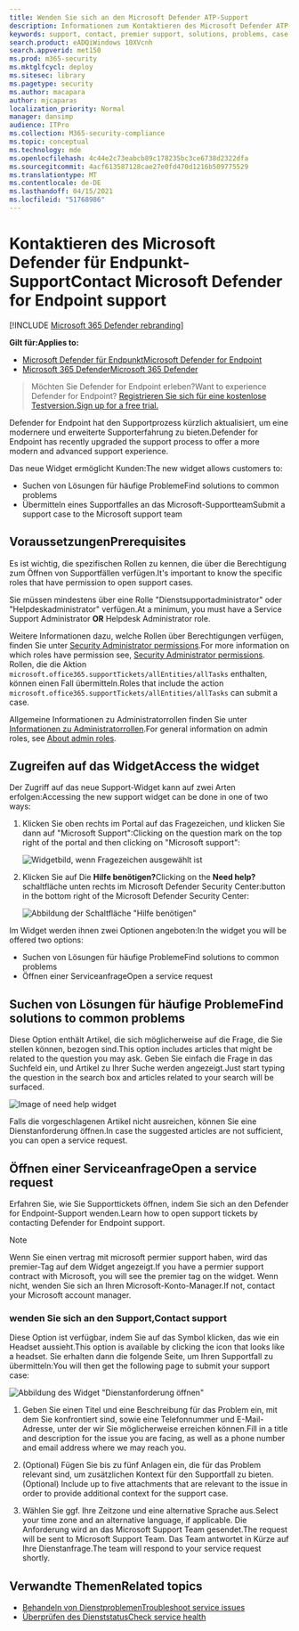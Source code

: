 ```yaml
---
title: Wenden Sie sich an den Microsoft Defender ATP-Support
description: Informationen zum Kontaktieren des Microsoft Defender ATP-Support
keywords: support, contact, premier support, solutions, problems, case
search.product: eADQiWindows 10XVcnh
search.appverid: met150
ms.prod: m365-security
ms.mktglfcycl: deploy
ms.sitesec: library
ms.pagetype: security
ms.author: macapara
author: mjcaparas
localization_priority: Normal
manager: dansimp
audience: ITPro
ms.collection: M365-security-compliance
ms.topic: conceptual
ms.technology: mde
ms.openlocfilehash: 4c44e2c73eabcb89c178235bc3ce6738d2322dfa
ms.sourcegitcommit: 4acf613587128cae27e0fd470d1216b509775529
ms.translationtype: MT
ms.contentlocale: de-DE
ms.lasthandoff: 04/15/2021
ms.locfileid: "51768986"
---
```

# <a name="contact-microsoft-defender-for-endpoint-support"></a><span data-ttu-id="6360b-104">Kontaktieren des Microsoft Defender für Endpunkt-Support</span><span class="sxs-lookup"><span data-stu-id="6360b-104">Contact Microsoft Defender for Endpoint support</span></span>

[!INCLUDE [Microsoft 365 Defender rebranding](../../includes/microsoft-defender.md)]


<span data-ttu-id="6360b-105">**Gilt für:**</span><span class="sxs-lookup"><span data-stu-id="6360b-105">**Applies to:**</span></span>
- [<span data-ttu-id="6360b-106">Microsoft Defender für Endpunkt</span><span class="sxs-lookup"><span data-stu-id="6360b-106">Microsoft Defender for Endpoint</span></span>](https://go.microsoft.com/fwlink/p/?linkid=2154037)
- [<span data-ttu-id="6360b-107">Microsoft 365 Defender</span><span class="sxs-lookup"><span data-stu-id="6360b-107">Microsoft 365 Defender</span></span>](https://go.microsoft.com/fwlink/?linkid=2118804)

><span data-ttu-id="6360b-108">Möchten Sie Defender for Endpoint erleben?</span><span class="sxs-lookup"><span data-stu-id="6360b-108">Want to experience Defender for Endpoint?</span></span> [<span data-ttu-id="6360b-109">Registrieren Sie sich für eine kostenlose Testversion.</span><span class="sxs-lookup"><span data-stu-id="6360b-109">Sign up for a free trial.</span></span>](https://www.microsoft.com/microsoft-365/windows/microsoft-defender-atp?ocid=docs-wdatp-assignaccess-abovefoldlink)

<span data-ttu-id="6360b-110">Defender for Endpoint hat den Supportprozess kürzlich aktualisiert, um eine modernere und erweiterte Supporterfahrung zu bieten.</span><span class="sxs-lookup"><span data-stu-id="6360b-110">Defender for Endpoint has recently upgraded the support process to offer a more modern and advanced support experience.</span></span> 

<span data-ttu-id="6360b-111">Das neue Widget ermöglicht Kunden:</span><span class="sxs-lookup"><span data-stu-id="6360b-111">The new widget allows customers to:</span></span>
- <span data-ttu-id="6360b-112">Suchen von Lösungen für häufige Probleme</span><span class="sxs-lookup"><span data-stu-id="6360b-112">Find solutions to common problems</span></span>
- <span data-ttu-id="6360b-113">Übermitteln eines Supportfalles an das Microsoft-Supportteam</span><span class="sxs-lookup"><span data-stu-id="6360b-113">Submit a support case to the Microsoft support team</span></span>

## <a name="prerequisites"></a><span data-ttu-id="6360b-114">Voraussetzungen</span><span class="sxs-lookup"><span data-stu-id="6360b-114">Prerequisites</span></span>
<span data-ttu-id="6360b-115">Es ist wichtig, die spezifischen Rollen zu kennen, die über die Berechtigung zum Öffnen von Supportfällen verfügen.</span><span class="sxs-lookup"><span data-stu-id="6360b-115">It's important to know the specific roles that have permission to open support cases.</span></span>

<span data-ttu-id="6360b-116">Sie müssen mindestens über eine Rolle  "Dienstsupportadministrator" oder "Helpdeskadministrator" verfügen.</span><span class="sxs-lookup"><span data-stu-id="6360b-116">At a minimum, you must have a Service Support Administrator **OR** Helpdesk Administrator role.</span></span>


<span data-ttu-id="6360b-117">Weitere Informationen dazu, welche Rollen über Berechtigungen verfügen, finden Sie unter [Security Administrator permissions](https://docs.microsoft.com/azure/active-directory/users-groups-roles/directory-assign-admin-roles#security-administrator-permissions).</span><span class="sxs-lookup"><span data-stu-id="6360b-117">For more information on which roles have permission see, [Security Administrator permissions](https://docs.microsoft.com/azure/active-directory/users-groups-roles/directory-assign-admin-roles#security-administrator-permissions).</span></span> <span data-ttu-id="6360b-118">Rollen, die die Aktion `microsoft.office365.supportTickets/allEntities/allTasks` enthalten, können einen Fall übermitteln.</span><span class="sxs-lookup"><span data-stu-id="6360b-118">Roles that include the action `microsoft.office365.supportTickets/allEntities/allTasks` can submit a case.</span></span>

<span data-ttu-id="6360b-119">Allgemeine Informationen zu Administratorrollen finden Sie unter [Informationen zu Administratorrollen](https://docs.microsoft.com/microsoft-365/admin/add-users/about-admin-roles?view=o365-worldwide&preserve-view=true).</span><span class="sxs-lookup"><span data-stu-id="6360b-119">For general information on admin roles, see [About admin roles](https://docs.microsoft.com/microsoft-365/admin/add-users/about-admin-roles?view=o365-worldwide&preserve-view=true).</span></span>


## <a name="access-the-widget"></a><span data-ttu-id="6360b-120">Zugreifen auf das Widget</span><span class="sxs-lookup"><span data-stu-id="6360b-120">Access the widget</span></span>
<span data-ttu-id="6360b-121">Der Zugriff auf das neue Support-Widget kann auf zwei Arten erfolgen:</span><span class="sxs-lookup"><span data-stu-id="6360b-121">Accessing the new support widget can be done in one of two ways:</span></span>

1.  <span data-ttu-id="6360b-122">Klicken Sie oben rechts im Portal auf das Fragezeichen, und klicken Sie dann auf "Microsoft Support":</span><span class="sxs-lookup"><span data-stu-id="6360b-122">Clicking on the question mark on the top right of the portal and then clicking on "Microsoft support":</span></span>

    ![Widgetbild, wenn Fragezeichen ausgewählt ist](images/support-widget.png)

2. <span data-ttu-id="6360b-124">Klicken Sie auf Die **Hilfe benötigen?**</span><span class="sxs-lookup"><span data-stu-id="6360b-124">Clicking on the **Need help?**</span></span>  <span data-ttu-id="6360b-125">schaltfläche unten rechts im Microsoft Defender Security Center:</span><span class="sxs-lookup"><span data-stu-id="6360b-125">button in the bottom right of the Microsoft Defender Security Center:</span></span>


    ![Abbildung der Schaltfläche "Hilfe benötigen"](images/need-help.png)

<span data-ttu-id="6360b-127">Im Widget werden ihnen zwei Optionen angeboten:</span><span class="sxs-lookup"><span data-stu-id="6360b-127">In the widget you will be offered two options:</span></span>

- <span data-ttu-id="6360b-128">Suchen von Lösungen für häufige Probleme</span><span class="sxs-lookup"><span data-stu-id="6360b-128">Find solutions to common problems</span></span>    
- <span data-ttu-id="6360b-129">Öffnen einer Serviceanfrage</span><span class="sxs-lookup"><span data-stu-id="6360b-129">Open a service request</span></span>  

## <a name="find-solutions-to-common-problems"></a><span data-ttu-id="6360b-130">Suchen von Lösungen für häufige Probleme</span><span class="sxs-lookup"><span data-stu-id="6360b-130">Find solutions to common problems</span></span>
<span data-ttu-id="6360b-131">Diese Option enthält Artikel, die sich möglicherweise auf die Frage, die Sie stellen können, bezogen sind.</span><span class="sxs-lookup"><span data-stu-id="6360b-131">This option includes articles that might be related to the question you may ask.</span></span> <span data-ttu-id="6360b-132">Geben Sie einfach die Frage in das Suchfeld ein, und Artikel zu Ihrer Suche werden angezeigt.</span><span class="sxs-lookup"><span data-stu-id="6360b-132">Just start typing the question in the search box and articles related to your search will be surfaced.</span></span>

![Image of need help widget](images/Support3.png)

<span data-ttu-id="6360b-134">Falls die vorgeschlagenen Artikel nicht ausreichen, können Sie eine Dienstanforderung öffnen.</span><span class="sxs-lookup"><span data-stu-id="6360b-134">In case the suggested articles are not sufficient, you can open a service request.</span></span>

## <a name="open-a-service-request"></a><span data-ttu-id="6360b-135">Öffnen einer Serviceanfrage</span><span class="sxs-lookup"><span data-stu-id="6360b-135">Open a service request</span></span>

<span data-ttu-id="6360b-136">Erfahren Sie, wie Sie Supporttickets öffnen, indem Sie sich an den Defender for Endpoint-Support wenden.</span><span class="sxs-lookup"><span data-stu-id="6360b-136">Learn how to open support tickets by contacting Defender for Endpoint support.</span></span> 

> [!Note]
> <span data-ttu-id="6360b-137">Wenn Sie einen vertrag mit microsoft permier support haben, wird das premier-Tag auf dem Widget angezeigt.</span><span class="sxs-lookup"><span data-stu-id="6360b-137">If you have a permier support contract with Microsoft, you will see the premier tag on the widget.</span></span> <span data-ttu-id="6360b-138">Wenn nicht, wenden Sie sich an Ihren Microsoft-Konto-Manager.</span><span class="sxs-lookup"><span data-stu-id="6360b-138">If not, contact your Microsoft account manager.</span></span>

### <a name="contact-support"></a><span data-ttu-id="6360b-139">wenden Sie sich an den Support,</span><span class="sxs-lookup"><span data-stu-id="6360b-139">Contact support</span></span>
<span data-ttu-id="6360b-140">Diese Option ist verfügbar, indem Sie auf das Symbol klicken, das wie ein Headset aussieht.</span><span class="sxs-lookup"><span data-stu-id="6360b-140">This option is available by clicking the icon that looks like a headset.</span></span> <span data-ttu-id="6360b-141">Sie erhalten dann die folgende Seite, um Ihren Supportfall zu übermitteln:</span><span class="sxs-lookup"><span data-stu-id="6360b-141">You will then get the following page to submit your support case:</span></span>

![Abbildung des Widget "Dienstanforderung öffnen"](images/Support4.png)

1. <span data-ttu-id="6360b-143">Geben Sie einen Titel und eine Beschreibung für das Problem ein, mit dem Sie konfrontiert sind, sowie eine Telefonnummer und E-Mail-Adresse, unter der wir Sie möglicherweise erreichen können.</span><span class="sxs-lookup"><span data-stu-id="6360b-143">Fill in a title and description for the issue you are facing, as well as a phone number and email address where we may reach you.</span></span> 

2. <span data-ttu-id="6360b-144">(Optional) Fügen Sie bis zu fünf Anlagen ein, die für das Problem relevant sind, um zusätzlichen Kontext für den Supportfall zu bieten.</span><span class="sxs-lookup"><span data-stu-id="6360b-144">(Optional) Include up to five attachments that are relevant to the issue in order to provide additional context for the support case.</span></span> 

3. <span data-ttu-id="6360b-145">Wählen Sie ggf. Ihre Zeitzone und eine alternative Sprache aus.</span><span class="sxs-lookup"><span data-stu-id="6360b-145">Select your time zone and an alternative language, if applicable.</span></span> <span data-ttu-id="6360b-146">Die Anforderung wird an das Microsoft Support Team gesendet.</span><span class="sxs-lookup"><span data-stu-id="6360b-146">The request will be sent to Microsoft Support Team.</span></span> <span data-ttu-id="6360b-147">Das Team antwortet in Kürze auf Ihre Dienstanfrage.</span><span class="sxs-lookup"><span data-stu-id="6360b-147">The team will respond to your service request shortly.</span></span>


## <a name="related-topics"></a><span data-ttu-id="6360b-148">Verwandte Themen</span><span class="sxs-lookup"><span data-stu-id="6360b-148">Related topics</span></span>
- [<span data-ttu-id="6360b-149">Behandeln von Dienstproblemen</span><span class="sxs-lookup"><span data-stu-id="6360b-149">Troubleshoot service issues</span></span>](troubleshoot-mdatp.md)
- [<span data-ttu-id="6360b-150">Überprüfen des Dienststatus</span><span class="sxs-lookup"><span data-stu-id="6360b-150">Check service health</span></span>](service-status.md)
